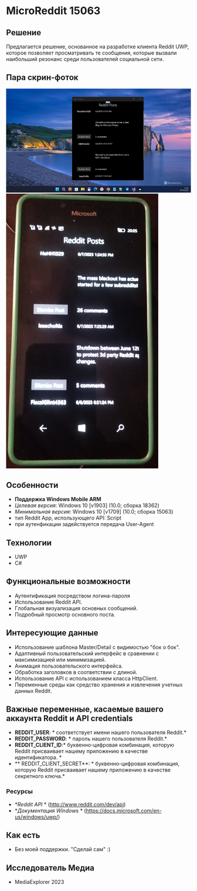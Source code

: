 # MicroReddit 15063

## Решение
Предлагается решение, основанное на разработке клиента Reddit UWP, которое позволяет просматривать те сообщения, которые вызвали наибольший резонанс среди пользователей социальной сети.

## Пара скрин-фоток
![](/Images/shot1.png)
![](/Images/shot2.png)

## Особенности
- **Поддержка Windows Mobile ARM**
- *Целевая версия*: Windows 10 [v1903] (10.0; сборка 18362)
- *Минимальная версия*: Windows 10 [v1709] (10.0; сборка 15063)
- тип Reddit App, использующего API: Script 
- при аутенфикации задействуется передача User-Agent

## Технологии
- UWP
- С#

## Функциональные возможности
- Аутентификация посредством логина-пароля
- Использование Reddit API.
- Глобальная визуализация основных сообщений.
- Подробный просмотр основного поста.

## Интересующие данные
- Использование шаблона Master/Detail с видимостью "бок о бок".
- Адаптивный пользовательский интерфейс в сравнении с максимизацией или минимизацией.
- Анимация пользовательского интерфейса.
- Обработка заголовков в соответствии с длиной.
- Использование API с использованием класса HttpClient.
- Переменные среды как средство хранения и извлечения учетных данных Reddit.

## Важные переменные, касаемые вашего аккаунта Reddit и API credentials 
- **REDDIT_USER**: * соответствует имени нашего пользователя Reddit.*
- **REDDIT_PASSWORD**: * пароль нашего пользователя Reddit.*
- **REDDIT_CLIENT_ID**:* буквенно-цифровая комбинация, которую Reddit присваивает нашему приложению в качестве идентификатора. *
- ** REDDIT_CLIENT_SECRET**: * буквенно-цифровая комбинация, которую Reddit присваивает нашему приложению в качестве секретного ключа.*

### Ресурсы
- **Reddit API* * (http://www.reddit.com/dev/api)
- **Документация Windows* * (https://docs.microsoft.com/en-us/windows/uwp/)

## Как есть
- Без моей поддержки. "Сделай сам" :)

## Исследователь Медиа
- MediaExplorer 2023


